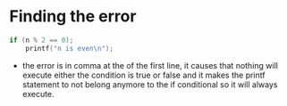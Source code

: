 # Finding the error

```C
if (n % 2 == 0);
    printf("n is even\n");
```

- the error is in comma at the of the first line, it causes that nothing will execute either the condition is true or false and it makes the printf statement to not belong anymore to the if conditional so it will always execute.